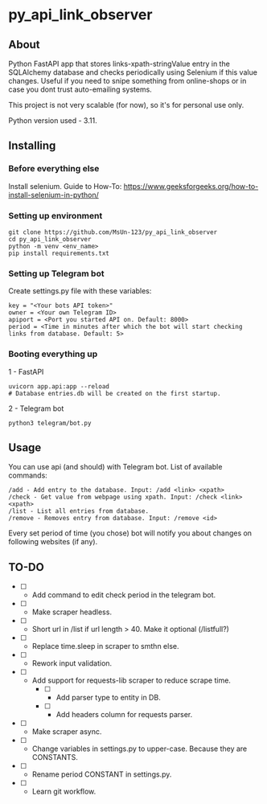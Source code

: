 # py_api_link_observer

## About

Python FastAPI app that stores links-xpath-stringValue entry in the SQLAlchemy database and checks periodically using Selenium if this value changes. Useful if you need to snipe something from online-shops or in case you dont trust auto-emailing systems.

This project is not very scalable (for now), so it's for personal use only.

Python version used - 3.11.

## Installing

### Before everything else

Install selenium. Guide to How-To: https://www.geeksforgeeks.org/how-to-install-selenium-in-python/

### Setting up environment

```
git clone https://github.com/MsUn-123/py_api_link_observer
cd py_api_link_observer
python -m venv <env_name>
pip install requirements.txt
```

### Setting up Telegram bot

Create settings.py file with these variables:

```
key = "<Your bots API token>"
owner = <Your own Telegram ID>
apiport = <Port you started API on. Default: 8000>
period = <Time in minutes after which the bot will start checking links from database. Default: 5>
```

### Booting everything up

1 - FastAPI

```
uvicorn app.api:app --reload
# Database entries.db will be created on the first startup.
```

2 - Telegram bot

```
python3 telegram/bot.py
```

## Usage

You can use api (and should) with Telegram bot.
List of available commands:

```
/add - Add entry to the database. Input: /add <link> <xpath>
/check - Get value from webpage using xpath. Input: /check <link> <xpath>
/list - List all entries from database.
/remove - Removes entry from database. Input: /remove <id>
```

Every set period of time (you chose) bot will notify you about changes on following websites (if any).

## TO-DO

- [ ] - Add command to edit check period in the telegram bot.
- [ ] - Make scraper headless.
- [ ] - Short url in /list if url length > 40. Make it optional (/listfull?)
- [ ] - Replace time.sleep in scraper to smthn else.
- [ ] - Rework input validation.
- [ ] - Add support for requests-lib scraper to reduce scrape time.
    - [ ] - Add parser type to entity in DB.
    - [ ] - Add headers column for requests parser.
- [ ] - Make scraper async.

- [ ] - Change variables in settings.py to upper-case. Because they are CONSTANTS.
- [ ] - Rename period CONSTANT in settings.py.

- [ ] - Learn git workflow.

